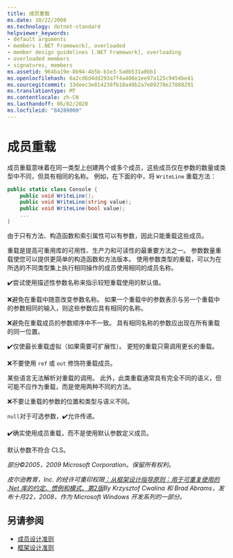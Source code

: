 ```yaml
---
title: 成员重载
ms.date: 10/22/2008
ms.technology: dotnet-standard
helpviewer_keywords:
- default arguments
- members [.NET Framework], overloaded
- member design guidelines [.NET Framework], overloading
- overloaded members
- signatures, members
ms.assetid: 964ba19e-8b94-4b5b-b1e3-5a0b531a0bb1
ms.openlocfilehash: 6a2cd6d4dd293a7f4a408e1ee97a125c9454be41
ms.sourcegitcommit: 33deec3e814238fb18a49b2a7e89278e27888291
ms.translationtype: MT
ms.contentlocale: zh-CN
ms.lasthandoff: 06/02/2020
ms.locfileid: "84289000"
---
```

# <a name="member-overloading"></a>成员重载
成员重载意味着在同一类型上创建两个或多个成员，这些成员仅在参数的数量或类型中不同，但具有相同的名称。 例如，在下面的中，将 `WriteLine` 重载方法：

```csharp
public static class Console {
    public void WriteLine();
    public void WriteLine(string value);
    public void WriteLine(bool value);
    ...
}
```

 由于只有方法、构造函数和索引属性可以有参数，因此只能重载这些成员。

 重载是提高可重用库的可用性、生产力和可读性的最重要方法之一。 参数数量重载使您可以提供更简单的构造函数和方法版本。 使用参数类型的重载，可以为在所选的不同类型集上执行相同操作的成员使用相同的成员名称。

 ✔️尝试使用描述性参数名称来指示较短重载使用的默认值。

 ❌避免在重载中随意改变参数名称。 如果一个重载中的参数表示与另一个重载中的参数相同的输入，则这些参数应具有相同的名称。

 ❌避免在重载成员的参数顺序中不一致。 具有相同名称的参数应出现在所有重载的同一位置。

 ✔️仅使最长重载虚拟（如果需要可扩展性）。 更短的重载只需调用更长的重载。

 ❌不要使用 `ref` 或 `out` 修饰符重载成员。

 某些语言无法解析对重载的调用。 此外，此类重载通常具有完全不同的语义，但可能不应作为重载，而是使用两种不同的方法。

 ❌不要让重载的参数的位置和类型与语义不同。

 `null`对于可选参数，✔️允许传递。

 ✔️确实使用成员重载，而不是使用默认参数定义成员。

 默认参数不符合 CLS。

 *部分©2005，2009 Microsoft Corporation。保留所有权利。*

 *皮尔逊教育，Inc. 的经许可重印权限[：从框架设计指导原则：用于可重复使用的 .Net 库的约定、惯例和模式、第2版](https://www.informit.com/store/framework-design-guidelines-conventions-idioms-and-9780321545619)By Krzysztof Cwalina 和 Brad Abrams，发布十月22，2008，作为 Microsoft Windows 开发系列的一部分。*

## <a name="see-also"></a>另请参阅

- [成员设计准则](member.md)
- [框架设计准则](index.md)

